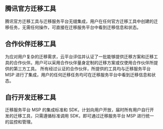 ## 腾讯官方迁移工具
腾讯官方迁移工具与迁移服务平台无缝集成，用户在任何官方迁移工具中创建的迁移任务，无需任何操作，可直接在迁移服务平台中看到迁移信息和状态。
## 合作伙伴迁移工具
为应对用户复杂的迁移需求，云平台评估并认证了一批能够提供迁移方案和迁移工具的合作伙伴。用户可以采用合作伙伴量身定制的迁移方案或仅使用合作伙伴所提供的第三方工具。
所有经过认证的合作伙伴，所提供的工具均与迁移服务平台 MSP 进行了集成，用户的任何迁移任务均可在迁移服务平台中看到迁移信息和状态。
## 自行开发迁移工具
迁移服务平台 MSP 的集成标准和 SDK，计划向用户开放，届时所有用户自行开发的迁移工具，只需遵循标准调用 SDK，即可通过迁移服务平台 MSP 进行统一的监控和管理。